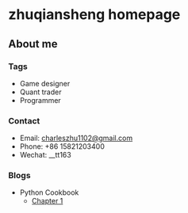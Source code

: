 # zhuqiansheng homepage

## About me

### Tags

- Game designer
- Quant trader
- Programmer

### Contact

- Email: charleszhu1102@gmail.com
- Phone: +86 15821203400
- Wechat: __tt163

### Blogs

- Python Cookbook
  - [Chapter 1](blogs/books/python-cookbook/chapter1.html)
